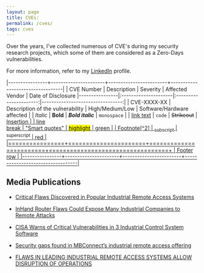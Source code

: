 ```yaml
---
layout: page
title: CVEs:
permalink: /cves/
tags: cves
---
```


Over the years, I've collected numerous of CVE's during my security research projects, which some of them are considered as a Zero-Days vulnerabilities.

For more information, refer to my <a href="https://www.linkedin.com/in/hay-mizrachi">LinkedIn</a> profile.

|----------------+----------------------+------------------------+----------------------------------|
| CVE Number | Description          |     Severity      |                     Affected Vendor |                     Date of Disclosure
|----------------|:---------------------|:----------------------:|---------------------------------:|
| CVE-XXXX-XX        | Description of the vulnerability                 |        High/Medium/Low          |                            Software/Hardware affected |
| *Italic*       | **Bold**             |   ***Bold italic***    |                      `monospace` |
| [link text](#) | ```code```           |     ~~Strikeout~~      |              <ins>Insertion<ins> |
| line<br/>break | "Smart quotes"       | <mark>highlight</mark> | <span class="green">green</span> |
| Footnote[^2]   | <sub>subscript</sub> | <sup>superscript</sup> |     <span class="red">red</span> |
|================+======================+========================+==================================+
| Footer row                                                                                        |
|----------------+----------------------+------------------------+----------------------------------|

## Media Publications

* [Critical Flaws Discovered in Popular Industrial Remote Access Systems](https://thehackernews.com/2020/10/industrial-remote-access.html)

* [InHand Router Flaws Could Expose Many Industrial Companies to Remote Attacks](https://www.securityweek.com/inhand-router-flaws-could-expose-many-industrial-companies-remote-attacks)

* [CISA Warns of Critical Vulnerabilities in 3 Industrial Control System Software](https://thehackernews.com/2022/11/cisa-warns-of-critical-vulnerabilities.html)

* [Security gaps found in MBConnect’s industrial remote access offering](https://industrialcyber.co/news/security-gaps-found-in-mbconnects-industrial-remote-access-offering/)

* [FLAWS IN LEADING INDUSTRIAL REMOTE ACCESS SYSTEMS ALLOW DISRUPTION OF OPERATIONS](https://securityaffairs.com/108991/hacking/industrial-remote-access-systems-flaws.html)
